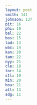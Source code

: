 ```yaml
---
layout: post
smith: 141
johnson: 137
pit: 16
phi: 19
bal: 22
bos: 15
lad: 13
was: 14
kan: 20
tam: 22
nyy: 21
cle: 18
tor: 14
stl: 19
min: 20
hou: 21
atl: 13
sdg: 11
---
```

